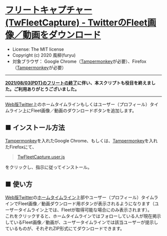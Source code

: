[フリートキャプチャー(TwFleetCapture) - TwitterのFleet画像／動画をダウンロード](https://github.com/furyutei/TwFleetCapture)
===

- License: The MIT license  
- Copyright (c) 2020 風柳(furyu)  
- 対象ブラウザ： Google Chrome（[Tampermonkey](https://chrome.google.com/webstore/detail/tampermonkey/dhdgffkkebhmkfjojejmpbldmpobfkfo)が必要）、Firefox（[Tampermonkey](https://addons.mozilla.org/ja/firefox/addon/tampermonkey/)が必要）

---

__[2021/08/03(PDT)のフリートの終了](https://twitter.com/furyutei/status/1422694595909980161)に伴い、本スクリプトも役目を終えました。ご利用ありがとうございました。__  

---

[Web版Twitter](https://twitter.com/)上のホームタイムラインもしくはユーザー（プロフィール）タイムライン上にFleet画像／動画のダウンロードボタンを追加します。  


■ インストール方法
---
[Tampermonkey](https://chrome.google.com/webstore/detail/tampermonkey/dhdgffkkebhmkfjojejmpbldmpobfkfo?hl=ja)を入れたGoogle Chrome、もしくは、[Tampermonkey](https://addons.mozilla.org/ja/firefox/addon/tampermonkey/)を入れたFirefoxにて、  

> [TwFleetCapture.user.js](https://github.com/furyutei/TwFleetCapture/raw/main/src/js/TwFleetCapture.user.js)

をクリックし、指示に従ってインストール。  

■ 使い方
---
[Web版Twitter](https://twitter.com/)の[ホームタイムライン](https://twitter.com/home)上部やユーザー（プロフィール）タイムラインでFleet画像／動画ダウンロード用ボタンが表示されるようになります（ユーザータイムライン上では、Fleetが取得可能な場合にのみ表示されます）。  
これをクリックすると、ホームタイムラインではフォローしている人が現在掲示しているFleet画像／動画が、ユーザータイムラインでは該当ユーザーが提示しているものが、それぞれZIP形式にてダウンロードできます。  
